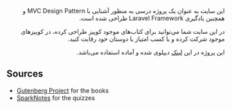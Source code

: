 <div dir="rtl">
این سایت به عنوان یک پروژه درسی به منظور آشنایی با MVC Design Pattern و همچنین یادگیری Laravel Framework طراحی شده است.

در این سایت شما می‌توانید برای کتاب‌های موجود کوییز طراحی کرده، در کوییزهای موجود شرکت کرده و با کسب امتیاز با دوستان خود رقابت کنید.

این پروژه در این [لینک](https://mvcproject.iran.liara.run/) دیپلوی شده و آماده استفاده می‌باشد.

</div>

## Sources

- [Gutenberg Project](https://www.gutenberg.org/) for the books
- [SparkNotes](https://www.sparknotes.com/) for the quizzes
